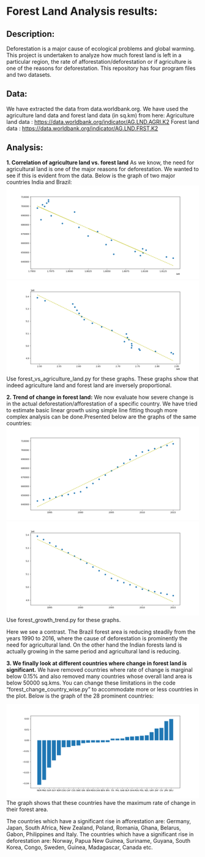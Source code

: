 # Forest Land Analysis results:
## Description:
Deforestation is a major cause of ecological problems and global warming. This project is undertaken to analyze how much forest land is left in a particular region, the rate of afforestation/deforestation or if agriculture is one of the reasons for deforestation. This repository has four program files and two datasets.
## Data:
We have extracted the data from data.worldbank.org. We have used the agriculture land data and forest land data (in sq.km) from here:
Agriculture land data : https://data.worldbank.org/indicator/AG.LND.AGRI.K2
Forest land data : https://data.worldbank.org/indicator/AG.LND.FRST.K2 
## Analysis:
**1. Correlation of agriculture land vs. forest land**
As we know, the need for agricultural land is one of the major reasons for deforestation. We wanted to see if this is evident from the data. Below is the graph of two major countries India and Brazil:
![India: Graph of agricultural vs. forest land usage](agriculture_vs_forest_India.png?raw=true "India: Agriculture vs Forest Land")
![Brazil: Graph of agricultural vs. forest land usage](agriculture_vs_forest_Brazil.png?raw=true "Brazil: Agriculture vs Forest Land")
Use forest_vs_agriculture_land.py for these graphs.
These graphs show that indeed agriculture land and forest land are inversely proportional.

**2. Trend of change in forest land:**
We now evaluate how severe change is in the actual deforestation/afforestation of a specific country.
We have tried to estimate basic linear growth using simple line fitting though more complex analysis can be done.Presented below are the graphs of the same countries:
![India: Graph of forest area over the years](afforestation_of_India.png?raw=true "India: Forest area over the years")
![Brazil: Graph of forest area over the years](deforestation_of_Brazil.png?raw=true "Brazil: Forest area over the years")
Use forest_growth_trend.py for these graphs.

Here we see a contrast. The Brazil forest area is reducing steadily from the years 1990 to 2016, where the cause of deforestation is prominently the need for agricultural land. On the other hand the Indian forests land is actually growing in the same period and agricultural land is reducing.

**3. We finally look at different countries where change in forest land is significant.**
We have removed countries where rate of change is marginal below 0.15% and also removed many countries whose overall land area is below 50000 sq.kms. You can change these limitations in the code “forest_change_country_wise.py” to accommodate more or less countries in the plot. Below is the graph of the 28 prominent countries:

![Top countries of the world with significant forest area change.](change_of_forests_of_countries.png?raw=true "Top countries of the world with significant forest area change.")
The graph shows that these countries have the maximum rate of change in their forest area.

The countries which have a significant rise in afforestation are: Germany, Japan, South Africa, New Zealand, Poland, Romania, Ghana, Belarus, Gabon, Philippines and Italy.
The countries which have a significant rise in deforestation are: Norway, Papua New Guinea, Suriname, Guyana, South Korea, Congo, Sweden, Guinea, Madagascar, Canada etc.
